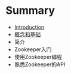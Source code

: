 # Summary

* [Introduction](README.md)
* [概念和基础](简介.md)
* 简介
* Zookeeper入门
* 使用Zookeeper编程
* 熟悉Zookeeper的API

